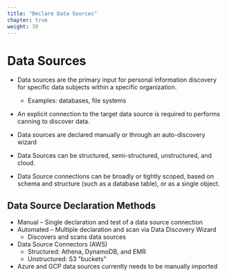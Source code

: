 ```yaml
---
title: "Declare Data Sources"
chapter: true
weight: 30
---
```


# Data Sources

- Data sources are the primary input for personal information discovery for specific data subjects within a specific organization.
    - Examples: databases, file systems

- An explicit connection to the target data source is required to performs canning to discover data.

- Data sources are declared manually or through an auto-discovery wizard

- Data Sources can be structured, semi-structured, unstructured, and cloud.

- Data Source connections can be broadly or tightly scoped, based on schema and structure (such as a database table), or as a single object.


## Data Source Declaration Methods

- Manual – Single declaration and test of a data source connection
- Automated – Multiple declaration and scan via Data Discovery Wizard
    - Discovers and scans data sources
- Data Source Connectors (AWS)
    - Structured: Athena, DynamoDB, and EMR
    - Unstructured: S3 "buckets"
- Azure and GCP data sources currently needs to be manually imported